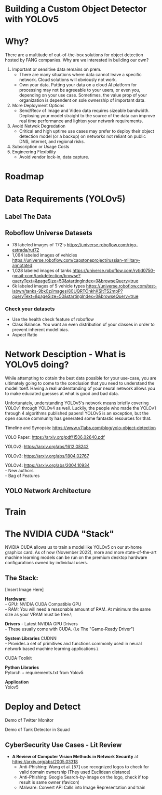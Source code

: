 # Building a Custom Object Detector with YOLOv5

# Why?

There are a multitude of out-of-the-box solutions for object detection hosted by FANG companies. Why are we interested in building our own?

1) Important or sensitive data remains on prem.
    - There are many situations where data cannot leave a specific network. Cloud solutions will obviously not work.
    - Own your data. Putting your data on a cloud AI platform for processing may not be agreeable to your users, or even you, depending on your use case. Sometimes, the value prop of your organization is dependent on sole ownership of important data.
2) More Deployment Options
    -  Send/Recv of Image and Video data requires sizeable bandwidth. Deploying your model straight to the source of the data can improve real time performance and lighten your network requirements.
3) Avoid Netwok Degredation
    - Critical and high uptime use cases may prefer to deploy their object detection model (or a backup) on networks not reliant on public DNS, internet, and regional risks.
4) Subscription or Usage Costs
5) Engineering Flexibility
    - Avoid vendor lock-in, data capture.

# Roadmap


# Data Requirements (YOLOv5)

## Label The Data

## Roboflow Universe Datasets

- 78 labeled images of T72's https://universe.roboflow.com/rigo-estrada/rut72
- 1,064 labeled images of vehicles https://universe.roboflow.com/capstoneproject/russian-military-annotated
- 1,028 labeled images of tanks https://universe.roboflow.com/rytjd0750-gmail-com/tankdetection/browse?queryText=&pageSize=50&startingIndex=0&browseQuery=true
- 6k labeled images of 5 vehicle types https://universe.roboflow.com/test-iabwn/tanks-9bk0z/images/80UQRTOnkhKSItTS2mpP?queryText=&pageSize=50&startingIndex=0&browseQuery=true

### Check your datasets

- Use the health check feature of roboflow
- Class Balance. You want an even distribution of your classes in order to prevent inherent model bias.
- Aspect Ratio

# Network Desciption - What is YOLOv5 doing?

While attempting to obtain the best data possible for your use-case, you are ultimately going to come to the conclusion that you need to understand the model itself. Having a real understanding of your neural network allows you to make educated guesses at what is good and bad data.

Unfortunately, understanding YOLOv5's network means briefly covering YOLOv1 through YOLOv4 as well. Luckily, the people who made the YOLOv1 through 4 algorithms published papers! YOLOv5 is an exception, but the open source community has generated some fantastic resources for that.

Timeline and Synopsis: https://www.v7labs.com/blog/yolo-object-detection

YOLO Paper: https://arxiv.org/pdf/1506.02640.pdf

YOLOv2: https://arxiv.org/abs/1612.08242

YOLOv3: https://arxiv.org/abs/1804.02767

YOLOv4: https://arxiv.org/abs/2004.10934 \
        - New authors \
        - Bag of Features



## YOLO Network Architecture

# Train

# The NVIDIA CUDA "Stack"
NVIDIA CUDA allows us to train a model like YOLOv5 on our at-home graphics card. As of now (November 2022), more and more state-of-the-art machine learning models can be run on the premium desktop hardware configurations owned by individual users.

## The Stack:

[Insert Image Here]

**Hardware:**\
    - GPU: NVIDIA CUDA Compatible GPU\
    - RAM: You will need a reasonable amount of RAM. At minimum the same size as your VRAM must be free.\

**Drivers**
    - Latest NVIDIA GPU Drivers\
        - These usually come with CUDA. (i.e The "Game-Ready Driver")

**System Libraries**
CUDNN\
    - Provides a set of primitives and functions commonly used in neural network based machine learning applications.\

CUDA-Toolkit

**Python Libraries**\
Pytorch + requirements.txt from Yolov5


**Application**\
Yolov5




# Deploy and Detect

Demo of Twitter Monitor

Demo of Tank Detector in Squad

## CyberSecurity Use Cases - Lit Review

- **A Review of Computer Vision Methods in Network Security** at https://arxiv.org/abs/2005.03318
    - Anti-Phishing: Wang et al. [57] use recognized logos to check for valid domain ownership (They used Euclidean distance)
    - Anti-Phishing: Google Search-by-Image on the logo, check if top result is same owner (favicon)
    - Malware: Convert API Calls into Image Representation and train

